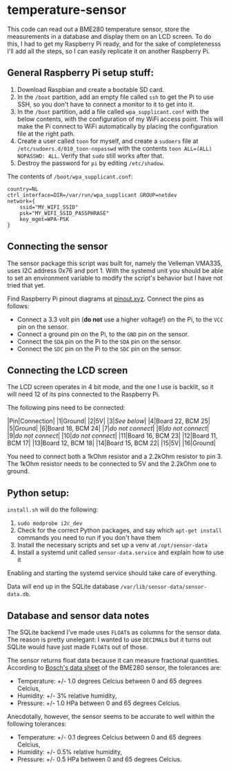 # temperature-sensor

This code can read out a BME280 temperature sensor, store the measurements in a
database and display them on an LCD screen. To do this, I had to get my
Raspberry Pi ready, and for the sake of completenesss I'll add all the steps, so
I can easily replicate it on another Raspberry Pi.

## General Raspberry Pi setup stuff:

1. Download Raspbian and create a bootable SD card.
2. In the `/boot` partition, add an empty file called `ssh` to get the Pi to use
   SSH, so you don't have to connect a monitor to it to get into it.
3. In the `/boot` partition, add a file called `wpa_supplicant.conf` with the
   below contents, with the configuration of my WiFi access point. This will
   make the Pi connect to WiFi automatically by placing the configuration file
   at the right path.
4. Create a user called `toon` for myself, and create a `sudoers` file at
   `/etc/sudoers.d/010_toon-nopasswd` with the contents
   `toon ALL=(ALL) NOPASSWD: ALL`. Verify that `sudo` still works after that.
5. Destroy the password for `pi` by editing `/etc/shadow`.

The contents of `/boot/wpa_supplicant.conf`:

    country=NL
    ctrl_interface=DIR=/var/run/wpa_supplicant GROUP=netdev
    network={
        ssid="MY_WIFI_SSID"
        psk="MY_WIFI_SSID_PASSPHRASE"
        key_mgmt=WPA-PSK
    }

## Connecting the sensor

The sensor package this script was built for, namely the Velleman VMA335, uses
I2C address 0x76 and port 1. With the systemd unit you should be able to set an
environment variable to modify the script's behavior but I have not tried that
yet.

Find Raspberry Pi pinout diagrams at [pinout.xyz](https://pinout.xyz/). Connect
the pins as follows:

* Connect a 3.3 volt pin (**do not** use a higher voltage!) on the Pi, to the
  `VCC` pin on the sensor.
* Connect a ground pin on the Pi, to the `GND` pin on the sensor.
* Connect the `SDA` pin on the Pi to the `SDA` pin on the sensor.
* Connect the `SDC` pin on the Pi to the `SDC` pin on the sensor.

## Connecting the LCD screen

The LCD screen operates in 4 bit mode, and the one I use is backlit, so it will
need 12 of its pins connected to the Raspberry Pi.

The following pins need to be connected:

|Pin|Connection|
|1|Ground|
|2|5V|
|3|_See below_|
|4|Board 22, BCM 25|
|5|Ground|
|6|Board 18, BCM 24|
|7|_do not connect_|
|8|_do not connect_|
|9|_do not connect_|
|10|_do not connect_|
|11|Board 16, BCM 23|
|12|Board 11, BCM 17|
|13|Board 12, BCM 18|
|14|Board 15, BCM 22|
|15|5V|
|16|Ground|

You need to connect both a 1kOhm resistor and a 2.2kOhm resistor to pin 3. The
1kOhm resistor needs to be connected to 5V and the 2.2kOhm one to ground.

## Python setup:

`install.sh` will do the following:

1. `sudo modprobe i2c_dev`
2. Check for the correct Python packages, and say which `apt-get install`
   commands you need to run if you don't have them
3. Install the necessary scripts and set up a venv at `/opt/sensor-data`
4. Install a systemd unit called `sensor-data.service` and explain how to use it

Enabling and starting the systemd service should take care of everything.

Data will end up in the SQLite database `/var/lib/sensor-data/sensor-data.db`.

## Database and sensor data notes

The SQLite backend I've made uses `FLOAT`s as columns for the sensor data. The
reason is pretty unelegant: I wanted to use `DECIMAL`s but it turns out SQLite
would have just made `FLOAT`s out of those.

The sensor returns float data because it can measure fractional quantities.
According to [Bosch's data
sheet](https://ae-bst.resource.bosch.com/media/_tech/media/datasheets/BST-BME280-DS002.pdf)
of the BME280 sensor, the tolerances are:

* Temperature: +/- 1.0 degrees Celcius between 0 and 65 degrees Celcius,
* Humidity: +/- 3% relative humidity,
* Pressure: +/- 1.0 HPa between 0 and 65 degrees Celcius.

Anecdotally, however, the sensor seems to be accurate to well within the
following tolerances:

* Temperature: +/- 0.1 degrees Celcius between 0 and 65 degrees Celcius,
* Humidity: +/- 0.5% relative humidity,
* Pressure: +/- 0.5 HPa between 0 and 65 degrees Celcius.
